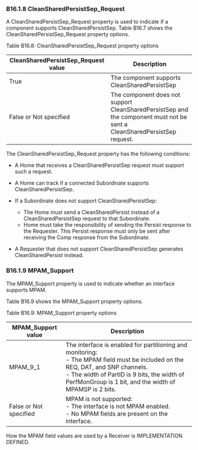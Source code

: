 ### B16.1.8 CleanSharedPersistSep\_Request

A CleanSharedPersistSep\_Request property is used to indicate if a component supports CleanSharedPersistSep. Table B16.7 shows the CleanSharedPersistSep\_Request property options.

Table B16.8: CleanSharedPersistSep\_Request property options

| CleanSharedPersistSep\_Request value | Description                                                                                                              |
|--------------------------------------|--------------------------------------------------------------------------------------------------------------------------|
| True                                 | The component supports CleanSharedPersistSep                                                                             |
| False or Not specified               | The component does not support CleanSharedPersistSep and the component must not be sent a CleanSharedPersistSep request. |

The CleanSharedPersistSep\_Request property has the following conditions:

- A Home that receives a CleanSharedPersistSep request must support such a request.
- A Home can track if a connected Subordinate supports CleanSharedPersistSep.
- If a Subordinate does not support CleanSharedPersistSep:

    - The Home must send a CleanSharedPersist instead of a CleanSharedPersistSep request to that Subordinate.
    - Home must take the responsibility of sending the Persist response to the Requester. This Persist response must only be sent after receiving the Comp response from the Subordinate.

- A Requester that does not support CleanSharedPersistSep generates CleanSharedPersist instead.

### B16.1.9 MPAM\_Support

The MPAM\_Support property is used to indicate whether an interface supports MPAM.

Table B16.9 shows the MPAM\_Support property options.

Table B16.9: MPAM\_Support property options

| MPAM\_Support value    | Description                                                                                                                                                                                                                                        |
|------------------------|----------------------------------------------------------------------------------------------------------------------------------------------------------------------------------------------------------------------------------------------------|
| MPAM\_9\_1             | The interface is enabled for partitioning and monitoring: </br> - The MPAM field must be included on the REQ, DAT, and SNP channels. </br> - The width of PartID is 9 bits, the width of PerfMonGroup is 1 bit, and the width of MPAMSP is 2 bits. |
| False or Not specified | MPAM is not supported: </br> - The interface is not MPAM enabled. </br> - No MPAM fields are present on the interface.                                                                                                                             |

How the MPAM field values are used by a Receiver is IMPLEMENTATION DEFINED.